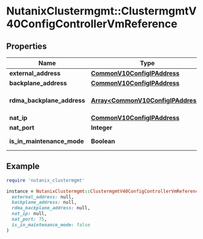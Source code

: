# NutanixClustermgmt::ClustermgmtV40ConfigControllerVmReference

## Properties

| Name | Type | Description | Notes |
| ---- | ---- | ----------- | ----- |
| **external_address** | [**CommonV10ConfigIPAddress**](CommonV10ConfigIPAddress.md) |  | [optional] |
| **backplane_address** | [**CommonV10ConfigIPAddress**](CommonV10ConfigIPAddress.md) |  | [optional] |
| **rdma_backplane_address** | [**Array&lt;CommonV10ConfigIPAddress&gt;**](CommonV10ConfigIPAddress.md) | RDMA backplane address. | [optional] |
| **nat_ip** | [**CommonV10ConfigIPAddress**](CommonV10ConfigIPAddress.md) |  | [optional] |
| **nat_port** | **Integer** | NAT port. | [optional] |
| **is_in_maintenance_mode** | **Boolean** | Maintenance mode status. | [optional] |

## Example

```ruby
require 'nutanix_clustermgmt'

instance = NutanixClustermgmt::ClustermgmtV40ConfigControllerVmReference.new(
  external_address: null,
  backplane_address: null,
  rdma_backplane_address: null,
  nat_ip: null,
  nat_port: 75,
  is_in_maintenance_mode: false
)
```

